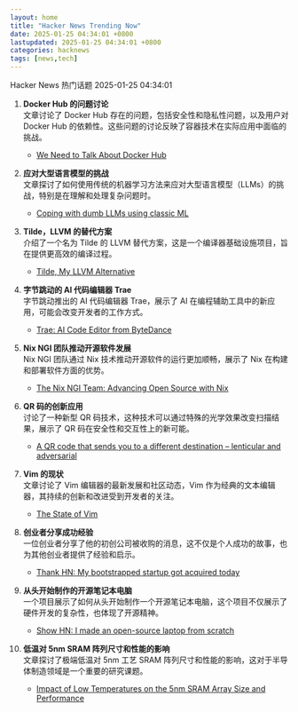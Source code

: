 ```yaml
---
layout: home
title: "Hacker News Trending Now"
date: 2025-01-25 04:34:01 +0800
lastupdated: 2025-01-25 04:34:01 +0800
categories: hacknews
tags: [news,tech]
---
```

Hacker News 热门话题 2025-01-25 04:34:01

1. **Docker Hub 的问题讨论**  
   文章讨论了 Docker Hub 存在的问题，包括安全性和隐私性问题，以及用户对 Docker Hub 的依赖性。这些问题的讨论反映了容器技术在实际应用中面临的挑战。  
   - [We Need to Talk About Docker Hub][docker-hub]

2. **应对大型语言模型的挑战**  
   文章探讨了如何使用传统的机器学习方法来应对大型语言模型（LLMs）的挑战，特别是在理解和处理复杂问题时。  
   - [Coping with dumb LLMs using classic ML][llm-classic-ml]

3. **Tilde，LLVM 的替代方案**  
   介绍了一个名为 Tilde 的 LLVM 替代方案，这是一个编译器基础设施项目，旨在提供更高效的编译过程。  
   - [Tilde, My LLVM Alternative][tilde-llvm]

4. **字节跳动的 AI 代码编辑器 Trae**  
   字节跳动推出的 AI 代码编辑器 Trae，展示了 AI 在编程辅助工具中的新应用，可能会改变开发者的工作方式。  
   - [Trae: AI Code Editor from ByteDance][trae-editor]

5. **Nix NGI 团队推动开源软件发展**  
   Nix NGI 团队通过 Nix 技术推动开源软件的运行更加顺畅，展示了 Nix 在构建和部署软件方面的优势。  
   - [The Nix NGI Team: Advancing Open Source with Nix][nix-ngi]

6. **QR 码的创新应用**  
   讨论了一种新型 QR 码技术，这种技术可以通过特殊的光学效果改变扫描结果，展示了 QR 码在安全性和交互性上的新可能。  
   - [A QR code that sends you to a different destination – lenticular and adversarial][qr-code]

7. **Vim 的现状**  
   文章讨论了 Vim 编辑器的最新发展和社区动态，Vim 作为经典的文本编辑器，其持续的创新和改进受到开发者的关注。  
   - [The State of Vim][vim-state]

8. **创业者分享成功经验**  
   一位创业者分享了他的初创公司被收购的消息，这不仅是个人成功的故事，也为其他创业者提供了经验和启示。  
   - [Thank HN: My bootstrapped startup got acquired today][thank-hn]

9. **从头开始制作的开源笔记本电脑**  
   一个项目展示了如何从头开始制作一个开源笔记本电脑，这个项目不仅展示了硬件开发的复杂性，也体现了开源精神。  
   - [Show HN: I made an open-source laptop from scratch][open-pc]

10. **低温对 5nm SRAM 阵列尺寸和性能的影响**  
    文章探讨了极端低温对 5nm 工艺 SRAM 阵列尺寸和性能的影响，这对于半导体制造领域是一个重要的研究课题。  
    - [Impact of Low Temperatures on the 5nm SRAM Array Size and Performance][sram-impact]

[docker-hub]: https://www.linuxserver.io/blog/we-need-to-talk-about-docker-hub
[llm-classic-ml]: https://softwaredoug.com/blog/2025/01/21/llm-judge-decision-tree
[tilde-llvm]: https://yasserarg.com/tb
[trae-editor]: https://www.trae.ai
[nix-ngi]: https://discourse.nixos.org/t/nix-ngi-making-open-source-software-run-smoothly/59229
[qr-code]: https://mstdn.social/@isziaui/113874436953157913
[vim-state]: https://lwn.net/Articles/1002342/
[thank-hn]: https://news.ycombinator.com/item?id=42806247
[open-pc]: https://www.byran.ee/posts/creation/
[sram-impact]: https://semiengineering.com/impact-of-extremely-low-temperatures-on-the-5nm-sram-array-size-and-performance/